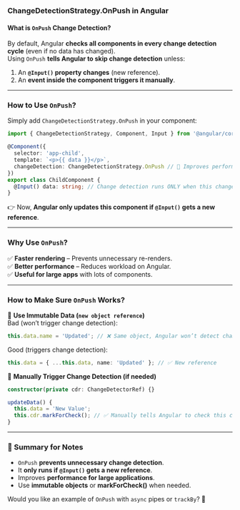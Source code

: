### **ChangeDetectionStrategy.OnPush in Angular**  

#### **What is `OnPush` Change Detection?**  
By default, Angular **checks all components in every change detection cycle** (even if no data has changed).  
Using `OnPush` **tells Angular to skip change detection** unless:  
1. An **`@Input()` property changes** (new reference).  
2. An **event inside the component triggers it manually**.  

---

### **How to Use `OnPush`?**  
Simply add `ChangeDetectionStrategy.OnPush` in your component:  
```typescript
import { ChangeDetectionStrategy, Component, Input } from '@angular/core';

@Component({
  selector: 'app-child',
  template: `<p>{{ data }}</p>`,
  changeDetection: ChangeDetectionStrategy.OnPush // 🚀 Improves performance!
})
export class ChildComponent {
  @Input() data: string; // Change detection runs ONLY when this changes
}
```
👉 Now, **Angular only updates this component if `@Input()` gets a new reference**.  

---

### **Why Use `OnPush`?**  
✅ **Faster rendering** – Prevents unnecessary re-renders.  
✅ **Better performance** – Reduces workload on Angular.  
✅ **Useful for large apps** with lots of components.  

---

### **How to Make Sure `OnPush` Works?**  

🔹 **Use Immutable Data (`new object reference`)**  
Bad (won’t trigger change detection):  
```typescript
this.data.name = 'Updated'; // ❌ Same object, Angular won’t detect change
```
Good (triggers change detection):  
```typescript
this.data = { ...this.data, name: 'Updated' }; // ✅ New reference
```

🔹 **Manually Trigger Change Detection (if needed)**  
```typescript
constructor(private cdr: ChangeDetectorRef) {}

updateData() {
  this.data = 'New Value';
  this.cdr.markForCheck(); // ✅ Manually tells Angular to check this component
}
```

---

### **📌 Summary for Notes**
- `OnPush` **prevents unnecessary change detection**.  
- It **only runs if `@Input()` gets a new reference**.  
- Improves **performance for large applications**.  
- Use **immutable objects** or **markForCheck()** when needed.  

Would you like an example of `OnPush` with `async` pipes or `trackBy`? 🚀